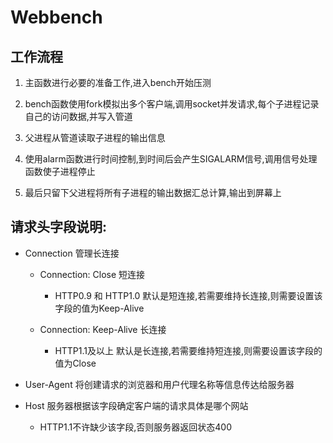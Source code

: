 # Webbench


## 工作流程
1. 主函数进行必要的准备工作,进入bench开始压测

2. bench函数使用fork模拟出多个客户端,调用socket并发请求,每个子进程记录自己的访问数据,并写入管道

3. 父进程从管道读取子进程的输出信息

4. 使用alarm函数进行时间控制,到时间后会产生SIGALARM信号,调用信号处理函数使子进程停止

5. 最后只留下父进程将所有子进程的输出数据汇总计算,输出到屏幕上



## 请求头字段说明:
- Connection 管理长连接

    - Connection: Close       短连接
        - HTTP0.9 和 HTTP1.0 默认是短连接,若需要维持长连接,则需要设置该字段的值为Keep-Alive

    - Connection: Keep-Alive  长连接
        - HTTP1.1及以上 默认是长连接,若需要维持短连接,则需要设置该字段的值为Close

- User-Agent 将创建请求的浏览器和用户代理名称等信息传达给服务器

- Host 服务器根据该字段确定客户端的请求具体是哪个网站

    - HTTP1.1不许缺少该字段,否则服务器返回状态400
